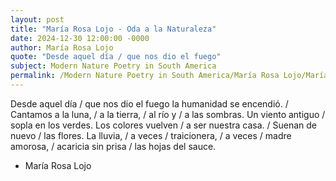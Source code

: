 ```yaml
---
layout: post
title: "María Rosa Lojo - Oda a la Naturaleza"
date: 2024-12-30 12:00:00 -0000
author: María Rosa Lojo
quote: "Desde aquel día / que nos dio el fuego"
subject: Modern Nature Poetry in South America
permalink: /Modern Nature Poetry in South America/María Rosa Lojo/María Rosa Lojo - Oda a la Naturaleza
---
```


Desde aquel día / que nos dio el fuego
la humanidad se encendió. / Cantamos a la luna, / a la tierra, / al río y / a las sombras.
Un viento antiguo / sopla en los verdes.
Los colores vuelven / a ser nuestra casa. / Suenan de nuevo / las flores.
La lluvia, / a veces / traicionera, / a veces / madre amorosa, / acaricia sin prisa / las hojas del sauce.

- María Rosa Lojo
